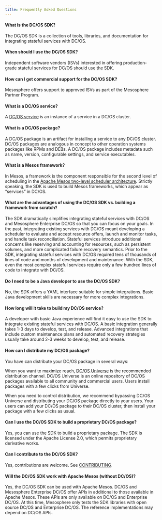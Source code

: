 ```yaml
---
title: Frequently Asked Questions
---
```


#### __What is the DC/OS SDK?__

  The DC/OS SDK is a collection of tools, libraries, and documentation for integrating stateful services with DC/OS.

#### __When should I use the DC/OS SDK?__

  Independent software vendors (ISVs) interested in offering production-grade stateful services for DC/OS should use the SDK.

#### __How can I get commercial support for the DC/OS SDK?__

  Mesosphere offers support to approved ISVs as part of the Mesosphere Partner Program.

#### __What is a DC/OS service?__

  A [DC/OS service](https://dcos.io/docs/latest/overview/concepts/#dcos-service) is an instance of a service in a DC/OS cluster.

#### __What is a DC/OS package?__

  A DC/OS package is an artifact for installing a service to any DC/OS cluster. DC/OS packages are analogous in concept to other operation systems packages like RPMs and DEBs. A DC/OS package includes metadata such as name, version, configurable settings, and service executables.

#### __What is a Mesos framework?__

  In Mesos, a framework is the component responsible for the second level of scheduling in the [Apache Mesos two-level scheduler architecture](http://mesos.apache.org/documentation/latest/architecture/). Strictly speaking, the SDK is used to build Mesos frameworks, which appear as “services” in DC/OS.

#### __What are the advantages of using the DC/OS SDK vs. building a framework from scratch?__

  The SDK dramatically simplifies integrating stateful services with DC/OS and Mesosphere Enterprise DC/OS so that you can focus on your goals. In the past, integrating existing services with DC/OS meant developing a scheduler to evaluate and accept resource offers, launch and monitor tasks, and handle task reconciliation. Stateful services introduce additional concerns like reserving and accounting for resources, such as persistent volumes, and more complicated failure recovery semantics. Prior to the SDK, integrating stateful services with DC/OS required tens of thousands of lines of code and months of development and maintenance. With the SDK, even the most complex stateful services require only a few hundred lines of code to integrate with DC/OS.

#### __Do I need to be a Java developer to use the DC/OS SDK?__

  No, the SDK offers a YAML interface suitable for simple integrations. Basic Java development skills are necessary for more complex integrations.

#### __How long will it take to build my DC/OS service?__

  A developer with basic Java experience will find it easy to use the SDK to integrate existing stateful services with DC/OS. A basic integration generally takes 1-3 days to develop, test, and release. Advanced integrations that include custom maintenance plans and automated recovery strategies usually take around 2-3 weeks to develop, test, and release.

#### __How can I distribute my DC/OS package?__

  You have can distribute your DC/OS package in several ways:

  When you want to maximize reach, [DC/OS Universe](https://github.com/mesosphere/Universe) is the recommended distribution channel. DC/OS Universe is an online repository of DC/OS packages available to all community and commercial users. Users install packages with a few clicks from Universe.

  When you need to control distribution, we recommend bypassing DC/OS Universe and distributing your DC/OS package directly to your users. Your users can add your DC/OS package to their DC/OS cluster, then install your package with a few clicks as usual.

#### __Can I use the DC/OS SDK to build a proprietary DC/OS package?__

  Yes, you can use the SDK to build a proprietary package. The SDK is licensed under the Apache License 2.0, which permits proprietary derivative works.

#### __Can I contribute to the DC/OS SDK?__

  Yes, contributions are welcome. See [CONTRIBUTING](CONTRIBUTING.md).

#### __Will the DC/OS SDK work with Apache Mesos (without DC/OS)?__

  Yes, the DC/OS SDK can be used with Apache Mesos. DC/OS and Mesosphere Enterprise DC/OS offer APIs in additional to those available in Apache Mesos. These APIs are only available on DC/OS and Enterprise DC/OS. At this time, Mesosphere only tests the SDK libraries with open source DC/OS and Enterprise DC/OS. The reference implementations may depend on DC/OS APIs.
